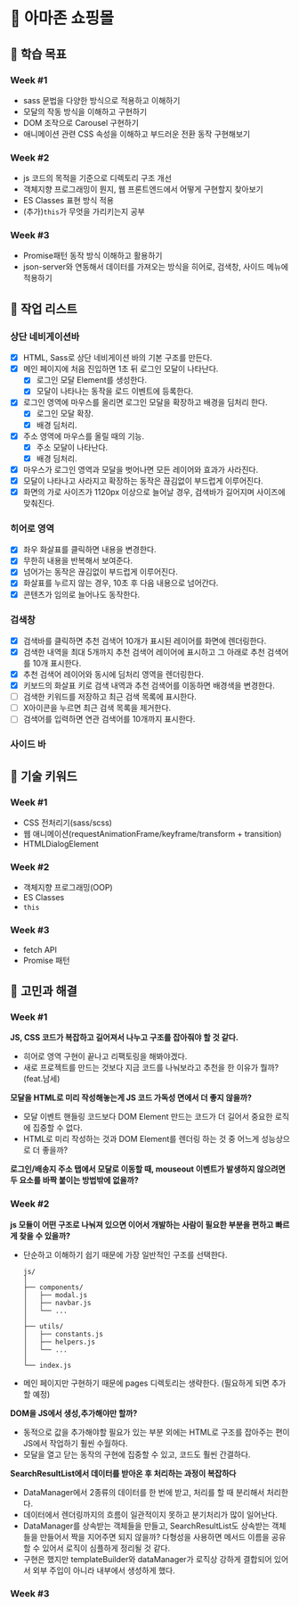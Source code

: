 # 🛒 아마존 쇼핑몰
## 🎯 학습 목표

### Week #1
- sass 문법을 다양한 방식으로 적용하고 이해하기
- 모달의 작동 방식을 이해하고 구현하기
- DOM 조작으로 Carousel 구현하기
- 애니메이션 관련 CSS 속성을 이해하고 부드러운 전환 동작 구현해보기

### Week #2
- js 코드의 목적을 기준으로 디렉토리 구조 개선
- 객체지향 프로그래밍이 뭔지, 웹 프론트엔드에서 어떻게 구현할지 찾아보기
- ES Classes 표현 방식 적용
- (추가)`this`가 무엇을 가리키는지 공부

### Week #3
- Promise패턴 동작 방식 이해하고 활용하기
- json-server와 연동해서 데이터를 가져오는 방식을 히어로, 검색창, 사이드 메뉴에 적용하기

## 🔨 작업 리스트

### **상단 네비게이션바**
- [x] HTML, Sass로 상단 네비게이션 바의 기본 구조를 만든다.
- [x] 메인 페이지에 처음 진입하면 1초 뒤 로그인 모달이 나타난다.
  - [x] 로그인 모달 Element를 생성한다.
  - [x] 모달이 나타나는 동작을 로드 이벤트에 등록한다.
- [x] 로그인 영역에 마우스를 올리면 로그인 모달을 확장하고 배경을 딤처리 한다.
  - [x] 로그인 모달 확장.
  - [x] 배경 딤처리.
- [x] 주소 영역에 마우스를 올릴 때의 기능.
  - [x] 주소 모달이 나타난다.
  - [x] 배경 딤처리.
- [x] 마우스가 로그인 영역과 모달을 벗어나면 모든 레이어와 효과가 사라진다.
- [x] 모달이 나타나고 사라지고 확장하는 동작은 끊김없이 부드럽게 이루어진다.
- [x] 화면의 가로 사이즈가 1120px 이상으로 늘어날 경우, 검색바가 길어지며 사이즈에 맞춰진다.

### **히어로 영역**
- [x] 좌우 화살표를 클릭하면 내용을 변경한다.
- [x] 무한히 내용을 반복해서 보여준다.
- [x] 넘어가는 동작은 끊김없이 부드럽게 이루어진다.
- [x] 화살표를 누르지 않는 경우, 10초 후 다음 내용으로 넘어간다.
- [x] 콘텐츠가 임의로 늘어나도 동작한다.

### **검색창**
- [x] 검색바를 클릭하면 추천 검색어 10개가 표시된 레이어를 화면에 렌더링한다.
- [x] 검색한 내역을 최대 5개까지 추천 검색어 레이어에 표시하고 그 아래로 추천 검색어를 10개 표시한다.
- [x] 추천 검색어 레이어와 동시에 딤처리 영역을 렌더링한다.
- [x] 키보드의 화살표 키로 검색 내역과 추천 검색어를 이동하면 배경색을 변경한다.
- [ ] 검색한 키워드를 저장하고 최근 검색 목록에 표시한다.
- [ ] X아이콘을 누르면 최근 검색 목록을 제거한다.
- [ ] 검색어를 입력하면 연관 검색어를 10개까지 표시한다.

### **사이드 바**

## 🔑 기술 키워드

### Week #1
- CSS 전처리기(sass/scss)
- 웹 애니메이션(requestAnimationFrame/keyframe/transform + transition)
- HTMLDialogElement

### Week #2
- 객체지향 프로그래밍(OOP)
- ES Classes
- `this`

### Week #3
- fetch API
- Promise 패턴

## 🎊 고민과 해결

### Week #1
**JS, CSS 코드가 복잡하고 길어져서 나누고 구조를 잡아줘야 할 것 같다.**
- 히어로 영역 구현이 끝나고 리팩토링을 해봐야겠다.
- 새로 프로젝트를 만드는 것보다 지금 코드를 나눠보라고 추천을 한 이유가 뭘까?(feat.남세)

**모달을 HTML로 미리 작성해놓는게 JS 코드 가독성 면에서 더 좋지 않을까?**
- 모달 이벤트 핸들링 코드보다 DOM Element 만드는 코드가 더 길어서 중요한 로직에 집중할 수 없다.
- HTML로 미리 작성하는 것과 DOM Element를 렌더링 하는 것 중 어느게 성능상으로 더 좋을까?

**로그인/배송지 주소 탭에서 모달로 이동할 때, mouseout 이벤트가 발생하지 않으려면 두 요소를 바짝 붙이는 방법밖에 없을까?**

### Week #2
**js 모듈이 어떤 구조로 나눠져 있으면 이어서 개발하는 사람이 필요한 부분을 편하고 빠르게 찾을 수 있을까?**
- 단순하고 이해하기 쉽기 때문에 가장 일반적인 구조를 선택한다.
  ```
  js/
  │
  ├── components/
  │   ├── modal.js
  │   ├── navbar.js
  │   └── ...
  │
  ├── utils/
  │   ├── constants.js
  │   ├── helpers.js
  │   └── ...
  │
  └── index.js
  ```
- 메인 페이지만 구현하기 때문에 pages 디렉토리는 생략한다. (필요하게 되면 추가할 예정)

**DOM을 JS에서 생성,추가해야만 할까?**
- 동적으로 값을 추가해야할 필요가 있는 부분 외에는 HTML로 구조를 잡아주는 편이 JS에서 작업하기 훨씬 수월하다.
- 모달을 열고 닫는 동작의 구현에 집중할 수 있고, 코드도 훨씬 간결하다.

**SearchResultList에서 데이터를 받아온 후 처리하는 과정이 복잡하다**
- DataManager에서 2종류의 데이터를 한 번에 받고, 처리를 할 때 분리해서 처리한다.
- 데이터에서 렌더링까지의 흐름이 일관적이지 못하고 분기처리가 많이 일어난다.
- DataManager를 상속받는 객체들을 만들고, SearchResultList도 상속받는 객체들을 만들어서 짝을 지어주면 되지 않을까? 다형성을 사용하면 메서드 이름을 공유할 수 있어서 로직이 심플하게 정리될 것 같다.
- 구현은 했지만 templateBuilder와 dataManager가 로직상 강하게 결합되어 있어서 외부 주입이 아니라 내부에서 생성하게 했다.

### Week #3